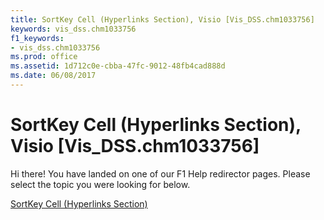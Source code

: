 ```yaml
---
title: SortKey Cell (Hyperlinks Section), Visio [Vis_DSS.chm1033756]
keywords: vis_dss.chm1033756
f1_keywords:
- vis_dss.chm1033756
ms.prod: office
ms.assetid: 1d712c0e-cbba-47fc-9012-48fb4cad888d
ms.date: 06/08/2017
---
```



# SortKey Cell (Hyperlinks Section), Visio [Vis_DSS.chm1033756]

Hi there! You have landed on one of our F1 Help redirector pages. Please select the topic you were looking for below.

[SortKey Cell (Hyperlinks Section)](http://msdn.microsoft.com/library/93d7b00c-bd34-6b4e-44fe-afeb8aa9a294%28Office.15%29.aspx)

